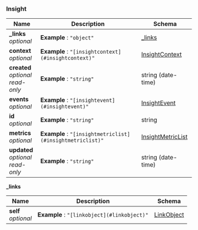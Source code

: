 
<a name="insight"></a>
### Insight

|Name|Description|Schema|
|---|---|---|
|**_links**  <br>*optional*|**Example** : `"object"`|[_links](#insight-links)|
|**context**  <br>*optional*|**Example** : `"[insightcontext](#insightcontext)"`|[InsightContext](InsightContext.md#insightcontext)|
|**created**  <br>*optional*  <br>*read-only*|**Example** : `"string"`|string (date-time)|
|**events**  <br>*optional*|**Example** : `"[insightevent](#insightevent)"`|[InsightEvent](InsightEvent.md#insightevent)|
|**id**  <br>*optional*|**Example** : `"string"`|string|
|**metrics**  <br>*optional*|**Example** : `"[insightmetriclist](#insightmetriclist)"`|[InsightMetricList](InsightMetricList.md#insightmetriclist)|
|**updated**  <br>*optional*  <br>*read-only*|**Example** : `"string"`|string (date-time)|

<a name="insight-links"></a>
**_links**

|Name|Description|Schema|
|---|---|---|
|**self**  <br>*optional*|**Example** : `"[linkobject](#linkobject)"`|[LinkObject](LinkObject.md#linkobject)|




